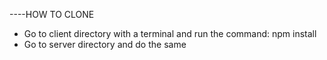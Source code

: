 ----HOW TO CLONE

- Go to client directory with a terminal and run the command: npm install
- Go to server directory and do the same
 